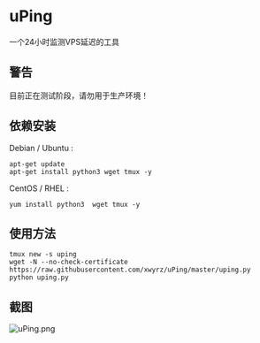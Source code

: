 # uPing
一个24小时监测VPS延迟的工具

## 警告

目前正在测试阶段，请勿用于生产环境！

## 依赖安装

Debian / Ubuntu :

    apt-get update
    apt-get install python3 wget tmux -y

CentOS / RHEL :
  
    yum install python3  wget tmux -y

## 使用方法

    tmux new -s uping
    wget -N --no-check-certificate https://raw.githubusercontent.com/xwyrz/uPing/master/uping.py
    python uping.py
  
## 截图

  ![uPing.png](uPing.png)
